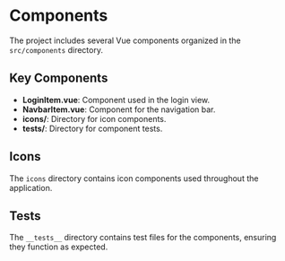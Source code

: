# Components

The project includes several Vue components organized in the `src/components` directory.

## Key Components

- **LoginItem.vue**: Component used in the login view.
- **NavbarItem.vue**: Component for the navigation bar.
- **icons/**: Directory for icon components.
- **__tests__/**: Directory for component tests.

## Icons

The `icons` directory contains icon components used throughout the application.

## Tests

The `__tests__` directory contains test files for the components, ensuring they function as expected.

